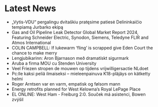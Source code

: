 # Latest News
-  „Vytis-VDU“ pergalingu dvitaškiu pratęsime patiesė Delininkaičio tempiamą Jurbarko ekipą
-  Gas and Oil Pipeline Leak Detector Global Market Report 2024, Featuring Schneider Electric, Synodon, Siemens, Teledyne FLIR and Atmos International
-  COLIN CAMPBELL: If lukewarm ‘fling’ is scrapped give Eden Court the chance to make merry
-  Lengjubikarinn: Aron Bjarnason með dramatískt sigurmark
-  Aruba a firma MOU cu Stenden University
-  Veel Friezen stropen de mouwen op tijdens vrijwilligersactie NLdoet
-  Pc:lle kaksi peliä ilmaiseksi – mieleen­painuva K18-pläjäys on kätketty helmi
-  Roger Arntsen var en varm, empatisk og følsom mann
-  Energy retrofits planned for West Kelowna’s Royal LePage Place
-  EL ONLINE: West Ham - Freiburg 2:0. Souček má asistenci, Bowen zvýšil
